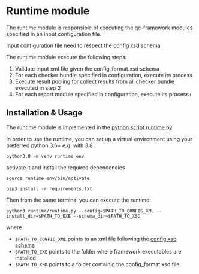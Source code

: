 # Runtime module

The runtime module is responsible of executing the qc-framework modules specified in an input configuration file.

Input configuration file need to respect the [config xsd schema](../doc/schema/config_format.xsd)

The runtime module execute the following steps:

1. Validate input xml file given the config_format.xsd schema
2. For each checker bundle specified in configuration, execute its process
3. Execute result pooling for collect results from all checker bundle executed in step 2
4. For each report module specified in configuration, execute its process+

## Installation & Usage

The runtime module is implemented in the [python script runtime.py](./runtime/runtime.py)

In order to use the runtime, you can set up a virtual environment using your preferred python 3.6+ e.g. with 3.8

```
python3.8 -m venv runtime_env
```

activate it and install the required dependencies

```
source runtime_env/bin/activate

pip3 install -r requirements.txt
```

Then from the same terminal you can execute the runtime:

```
python3 runtime/runtime.py --config=$PATH_TO_CONFIG_XML --install_dir=$PATH_TO_EXE --schema_dir=$PATH_TO_XSD 
```

where 

- `$PATH_TO_CONFIG_XML` points to an xml file following the [config xsd schema](../doc/schema/config_format.xsd)
- `$PATH_TO_EXE` points to the folder where framework executables are installed
- `$PATH_TO_XSD` points to a folder containig the config_format.xsd file

